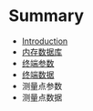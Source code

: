 # Summary

* [Introduction](README.md)
* [内存数据库](chapter1.md)
* [终端参数](终端参数.md)
* [终端数据](终端数据.md)
* 测量点参数
* 测量点数据

